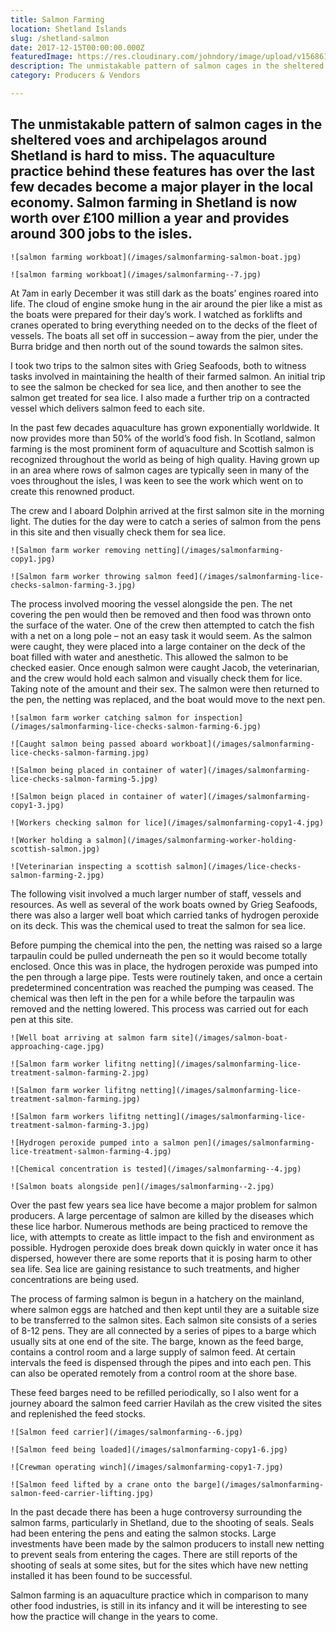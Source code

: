 ```yaml
---
title: Salmon Farming
location: Shetland Islands
slug: /shetland-salmon
date: 2017-12-15T00:00:00.000Z
featuredImage: https://res.cloudinary.com/johndory/image/upload/v1568614539/posts/salmonfarming/salmonfarming-copy2_mjykdd.jpg
description: The unmistakable pattern of salmon cages in the sheltered voes and archipelagos around Shetland is hard to miss. The aquaculture practice behind these features has over the last few decades become a major player in the local economy. Salmon farming in Shetland is now worth over £100 million a year and provides around 300 jobs to the isles.
category: Producers & Vendors

---
```

## The unmistakable pattern of salmon cages in the sheltered voes and archipelagos around Shetland is hard to miss. The aquaculture practice behind these features has over the last few decades become a major player in the local economy. Salmon farming in Shetland is now worth over £100 million a year and provides around 300 jobs to the isles.

```grid|2
![salmon farming workboat](/images/salmonfarming-salmon-boat.jpg)

![salmon farming workboat](/images/salmonfarming--7.jpg)
```

At 7am in early December it was still dark as the boats’ engines roared into life. The cloud of engine smoke hung in the air around the pier like a mist as the boats were prepared for their day’s work.  I watched as forklifts and cranes operated to bring everything needed on to the decks of the fleet of vessels.  The boats all set off in succession – away from the pier, under the Burra bridge and then north out of the sound towards the salmon sites.

I took two trips to the salmon sites with Grieg Seafoods, both to witness tasks involved in maintaining the health of their farmed salmon.  An initial trip to see the salmon be checked for sea lice, and then another to see the salmon get treated for sea lice.  I also made a further trip on a contracted vessel which delivers salmon feed to each site.

In the past few decades aquaculture has grown exponentially worldwide.  It now provides more than 50% of the world’s food fish.  In Scotland, salmon farming is the most prominent form of aquaculture and Scottish salmon is recognized throughout the world as being of high quality.  Having grown up in an area where rows of salmon cages are typically seen in many of the voes throughout the isles, I was keen to see the work which went on to create this renowned product.

The crew and I aboard Dolphin arrived at the first salmon site in the morning light.  The duties for the day were to catch a series of salmon from the pens in this site and then visually check them for sea lice.  

```grid|2
![Salmon farm worker removing netting](/images/salmonfarming-copy1.jpg)

![Salmon farm worker throwing salmon feed](/images/salmonfarming-lice-checks-salmon-farming-3.jpg)
```

The process involved mooring the vessel alongside the pen. The net covering the pen would then be removed and then food was thrown onto the surface of the water.  One of the crew then attempted to catch the fish with a net on a long pole – not an easy task it would seem.  As the salmon were caught, they were placed into a large container on the deck of the boat filled with water and anesthetic.  This allowed the salmon to be checked easier.  Once enough salmon were caught Jacob, the veterinarian, and the crew would hold each salmon and visually check them for lice.  Taking note of the amount and their sex.  The salmon were then returned to the pen, the netting was replaced, and the boat would move to the next pen.

```grid|2
![salmon farm worker catching salmon for inspection](/images/salmonfarming-lice-checks-salmon-farming-6.jpg)

![Caught salmon being passed aboard workboat](/images/salmonfarming-lice-checks-salmon-farming.jpg)
```

```grid|1
![Salmon being placed in container of water](/images/salmonfarming-lice-checks-salmon-farming-5.jpg)
```

```grid|2
![Salmon beign placed in container of water](/images/salmonfarming-copy1-3.jpg)

![Workers checking salmon for lice](/images/salmonfarming-copy1-4.jpg)
```

```grid|1
![Worker holding a salmon](/images/salmonfarming-worker-holding-scottish-salmon.jpg)
```

```grid|1
![Veterinarian inspecting a scottish salmon](/images/lice-checks-salmon-farming-2.jpg)
```

The following visit involved a much larger number of staff, vessels and resources. As well as several of the work boats owned by Grieg Seafoods, there was also a larger well boat which carried tanks of hydrogen peroxide on its deck.  This was the chemical used to treat the salmon for sea lice.

Before pumping the chemical into the pen, the netting was raised so a large tarpaulin could be pulled underneath the pen so it would become totally enclosed.  Once this was in place, the hydrogen peroxide was pumped into the pen through a large pipe.  Tests were routinely taken, and once a certain predetermined concentration was reached the pumping was ceased.  The chemical was then left in the pen for a while before the tarpaulin was removed and the netting lowered.  This process was carried out for each pen at this site.

```grid|1
![Well boat arriving at salmon farm site](/images/salmon-boat-approaching-cage.jpg)
```

```grid|2
![Salmon farm worker lifitng netting](/images/salmonfarming-lice-treatment-salmon-farming-2.jpg)

![Salmon farm worker lifitng netting](/images/salmonfarming-lice-treatment-salmon-farming.jpg)
```

```grid|1
![Salmon farm workers lifitng netting](/images/salmonfarming-lice-treatment-salmon-farming-3.jpg)
```

```grid|2
![Hydrogen peroxide pumped into a salmon pen](/images/salmonfarming-lice-treatment-salmon-farming-4.jpg)

![Chemical concentration is tested](/images/salmonfarming--4.jpg)
```

```grid|1
![Salmon boats alongside pen](/images/salmonfarming--2.jpg)
```

Over the past few years sea lice have become a major problem for salmon producers. A large percentage of salmon are killed by the diseases which these lice harbor.  Numerous methods are being practiced to remove the lice, with attempts to create as little impact to the fish and environment as possible.  Hydrogen peroxide does break down quickly in water once it has dispersed, however there are some reports that it is posing harm to other sea life.  Sea lice are gaining resistance to such treatments, and higher concentrations are being used.

The process of farming salmon is begun in a hatchery on the mainland, where salmon eggs are hatched and then kept until they are a suitable size to be transferred to the salmon sites.  Each salmon site consists of a series of 8-12 pens.  They are all connected by a series of pipes to a barge which usually sits at one end of the site.  The barge, known as the feed barge, contains a control room and a large supply of salmon feed.  At certain intervals the feed is dispensed through the pipes and into each pen.  This can also be operated remotely from a control room at the shore base.

These feed barges need to be refilled periodically, so I also went for a journey aboard the salmon feed carrier Havilah as the crew visited the sites and replenished the feed stocks.

```grid|1
![Salmon feed carrier](/images/salmonfarming--6.jpg)
```

```grid|2
![Salmon feed being loaded](/images/salmonfarming-copy1-6.jpg)

![Crewman operating winch](/images/salmonfarming-copy1-7.jpg)
```

```grid|1
![Salmon feed lifted by a crane onto the barge](/images/salmonfarming-salmon-feed-carrier-lifting.jpg)
```

In the past decade there has been a huge controversy surrounding the salmon farms, particularly in Shetland, due to the shooting of seals.  Seals had been entering the pens and eating the salmon stocks.  Large investments have been made by the salmon producers to install new netting to prevent seals from entering the cages.  There are still reports of the shooting of seals at some sites, but for the sites which have new netting installed it has been found to be successful.

Salmon farming is an aquaculture practice which in comparison to many other food industries, is still in its infancy and it will be interesting to see how the practice will change in the years to come.
